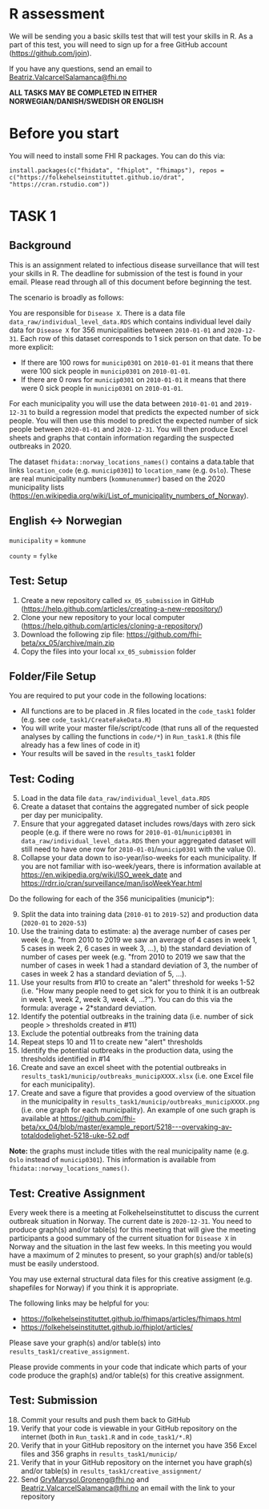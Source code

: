 # R assessment

We will be sending you a basic skills test that will test your skills in R. As a part of this test, you will need to sign up for a free GitHub account (https://github.com/join).

If you have any questions, send an email to Beatriz.ValcarcelSalamanca@fhi.no

**ALL TASKS MAY BE COMPLETED IN EITHER NORWEGIAN/DANISH/SWEDISH OR ENGLISH**

# Before you start

You will need to install some FHI R packages. You can do this via:

```
install.packages(c("fhidata", "fhiplot", "fhimaps"), repos = c("https://folkehelseinstituttet.github.io/drat", "https://cran.rstudio.com"))
```

# TASK 1

## Background

This is an assignment related to infectious disease surveillance that will test your skills in R. The deadline for submission of the test is found in your email. Please read through all of this document before beginning the test.

The scenario is broadly as follows:

You are responsible for `Disease X`. There is a data file `data_raw/individual_level_data.RDS` which contains individual level daily data for `Disease X` for 356 municipalities between `2010-01-01` and `2020-12-31`. Each row of this dataset corresponds to 1 sick person on that date. To be more explicit:

- If there are 100 rows for `municip0301` on `2010-01-01` it means that there were 100 sick people in `municip0301` on `2010-01-01`.
- If there are 0 rows for `municip0301` on `2010-01-01` it means that there were 0 sick people in `municip0301` on `2010-01-01`.

For each municipality you will use the data between `2010-01-01` and `2019-12-31` to build a regression model that predicts the expected number of sick people. You will then use this model to predict the expected number of sick people between `2020-01-01` and `2020-12-31`. You will then produce Excel sheets and graphs that contain information regarding the suspected outbreaks in 2020.

The dataset `fhidata::norway_locations_names()` contains a data.table that links `location_code` (e.g. `municip0301`) to `location_name` (e.g. `Oslo`). These are real municipality numbers (`kommunenummer`) based on the 2020 municipality lists (https://en.wikipedia.org/wiki/List_of_municipality_numbers_of_Norway).

## English <-> Norwegian

`municipality` = `kommune`

`county` = `fylke`

## Test: Setup 

1. Create a new repository called `xx_05_submission` in GitHub (https://help.github.com/articles/creating-a-new-repository/)
2. Clone your new repository to your local computer (https://help.github.com/articles/cloning-a-repository/)
3. Download the following zip file: https://github.com/fhi-beta/xx_05/archive/main.zip
4. Copy the files into your local `xx_05_submission` folder

## Folder/File Setup

You are required to put your code in the following locations:

- All functions are to be placed in .R files located in the `code_task1` folder (e.g. see `code_task1/CreateFakeData.R`)
- You will write your master file/script/code (that runs all of the requested analyses by calling the functions in `code/*`) in `Run_task1.R` (this file already has a few lines of code in it)
- Your results will be saved in the `results_task1` folder

## Test: Coding

5. Load in the data file `data_raw/individual_level_data.RDS`
6. Create a dataset that contains the aggregated number of sick people per day per municipality.
7. Ensure that your aggregated dataset includes rows/days with zero sick people (e.g. if there were no rows for `2010-01-01`/`municip0301` in `data_raw/individual_level_data.RDS` then your aggregated dataset will still need to have one row for `2010-01-01`/`municip0301` with the value 0).
8. Collapse your data down to iso-year/iso-weeks for each municipality. If you are not familiar with iso-week/years, there is information available at https://en.wikipedia.org/wiki/ISO_week_date and https://rdrr.io/cran/surveillance/man/isoWeekYear.html

Do the following for each of the 356 municipalities (municip*):

9. Split the data into training data (`2010-01` to `2019-52`) and production data (`2020-01` to `2020-53`)
10. Use the training data to estimate: 
  a) the average number of cases per week (e.g. "from 2010 to 2019 we saw an average of 4 cases in week 1, 5 cases in week 2, 6 cases in week 3, ...), 
  b) the standard deviation of number of cases per week (e.g. "from 2010 to 2019 we saw that the number of cases in week 1 had a standard deviation of 3, the number of cases in week 2 has a standard deviation of 5, ...).
11. Use your results from #10 to create an "alert" threshold for weeks 1-52 (i.e. "How many people need to get sick for you to think it is an outbreak in week 1, week 2, week 3, week 4, ...?"). You can do this via the formula: average + 2*standard deviation.
12. Identify the potential outbreaks in the training data (i.e. number of sick people > thresholds created in #11)
13. Exclude the potential outbreaks from the training data
14. Repeat steps 10 and 11 to create new "alert" thresholds 
15. Identify the potential outbreaks in the production data, using the thresholds identified in #14
16. Create and save an excel sheet with the potential outbreaks in `results_task1/municip/outbreaks_municipXXXX.xlsx` (i.e. one Excel file for each municipality).
17. Create and save a figure that provides a good overview of the situation in the municipality in `results_task1/municip/outbreaks_municipXXXX.png` (i.e. one graph for each municipality). An example of one such graph is available at https://github.com/fhi-beta/xx_04/blob/master/example_report/5218---overvaking-av-totaldodelighet-5218-uke-52.pdf

**Note:** the graphs must include titles with the real municipality name (e.g. `Oslo` instead of `municip0301`). This information is available from `fhidata::norway_locations_names()`.

## Test: Creative Assignment

Every week there is a meeting at Folkehelseinstituttet to discuss the current outbreak situation in Norway. The current date is `2020-12-31`. You need to produce graph(s) and/or table(s) for this meeting that will give the meeting participants a good summary of the current situation for `Disease X` in Norway and the situation in the last few weeks. In this meeting you would have a maximum of 2 minutes to present, so your graph(s) and/or table(s) must be easily understood.

You may use external structural data files for this creative assigment (e.g. shapefiles for Norway) if you think it is appropriate.

The following links may be helpful for you:

- https://folkehelseinstituttet.github.io/fhimaps/articles/fhimaps.html
- https://folkehelseinstituttet.github.io/fhiplot/articles/

Please save your graph(s) and/or table(s) into `results_task1/creative_assignment`.

Please provide comments in your code that indicate which parts of your code produce the graph(s) and/or table(s) for this creative assignment.

## Test: Submission

18. Commit your results and push them back to GitHub
19. Verify that your code is viewable in your GitHub repository on the internet (both in `Run_task1.R` and in `code_task1/*.R`)
20. Verify that in your GitHub repository on the internet you have 356 Excel files and 356 graphs in `results_task1/municip/`
21. Verify that in your GitHub repository on the internet you have graph(s) and/or table(s) in `results_task1/creative_assignment/`
22. Send GryMarysol.Groneng@fhi.no and Beatriz.ValcarcelSalamanca@fhi.no an email with the link to your repository
